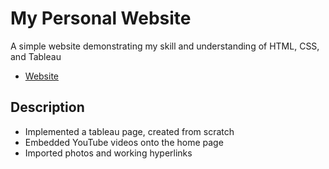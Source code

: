 # My Personal Website

A simple website demonstrating my skill and understanding of HTML, CSS, and Tableau
* [Website](https://mistborn07.github.io/My-Personal-Website-Project/)

## Description

* Implemented a tableau page, created from scratch
* Embedded YouTube videos onto the home page
* Imported photos and working hyperlinks
